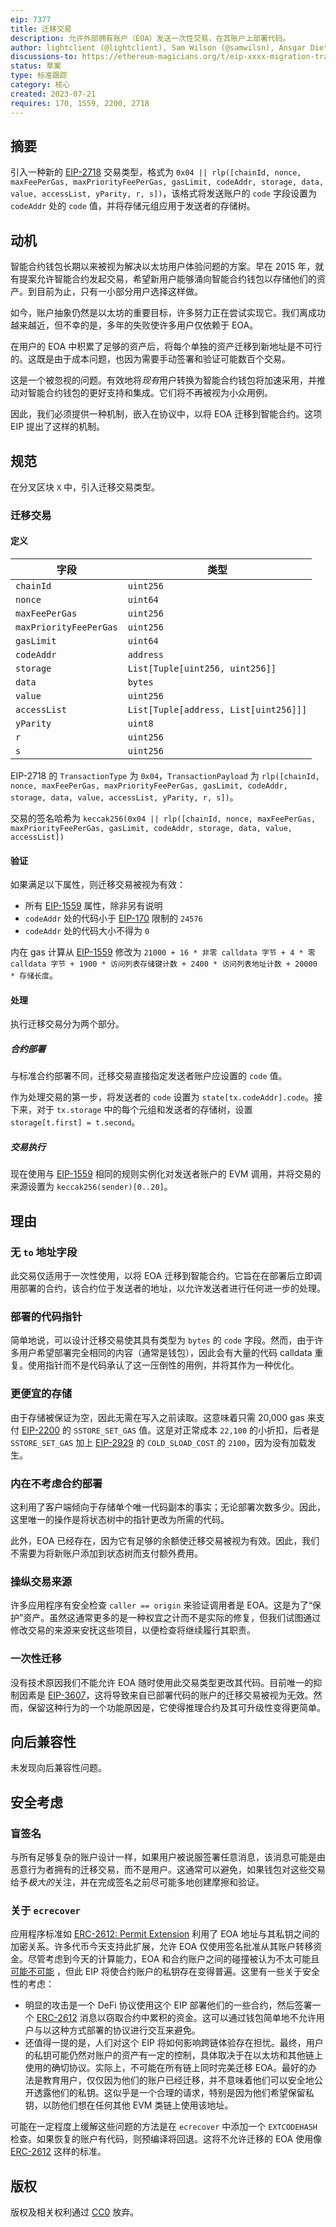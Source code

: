 ```yaml
---
eip: 7377
title: 迁移交易
description: 允许外部拥有账户（EOA）发送一次性交易，在其账户上部署代码。
author: lightclient (@lightclient), Sam Wilson (@samwilsn), Ansgar Dietrichs (@adietrichs)
discussions-to: https://ethereum-magicians.org/t/eip-xxxx-migration-transaction/15144
status: 草案
type: 标准跟踪
category: 核心
created: 2023-07-21
requires: 170, 1559, 2200, 2718
---
```


## 摘要

引入一种新的 [EIP-2718](./eip-2718.md) 交易类型，格式为 `0x04 || rlp([chainId, nonce, maxFeePerGas, maxPriorityFeePerGas, gasLimit, codeAddr, storage, data, value, accessList, yParity, r, s])`，该格式将发送账户的 `code` 字段设置为 `codeAddr` 处的 `code` 值，并将存储元组应用于发送者的存储树。

## 动机

智能合约钱包长期以来被视为解决以太坊用户体验问题的方案。早在 2015 年，就有提案允许智能合约发起交易，希望新用户能够涌向智能合约钱包以存储他们的资产。到目前为止，只有一小部分用户选择这样做。

如今，账户抽象仍然是以太坊的重要目标，许多努力正在尝试实现它。我们离成功越来越近，但不幸的是，多年的失败使许多用户仅依赖于 EOA。

在用户的 EOA 中积累了足够的资产后，将每个单独的资产迁移到新地址是不可行的。这既是由于成本问题，也因为需要手动签署和验证可能数百个交易。

这是一个被忽视的问题。有效地将*现有*用户转换为智能合约钱包将加速采用，并推动对智能合约钱包的更好支持和集成。它们将不再被视为小众用例。

因此，我们必须提供一种机制，嵌入在协议中，以将 EOA 迁移到智能合约。这项 EIP 提出了这样的机制。

## 规范

在分叉区块 `X` 中，引入迁移交易类型。

### 迁移交易

#### 定义

| 字段                    | 类型       |
|------------------------|-----------|
| `chainId`              | `uint256` |
| `nonce`                | `uint64`  |
| `maxFeePerGas`         | `uint256` |
| `maxPriorityFeePerGas` | `uint256` |
| `gasLimit`             | `uint64`  |
| `codeAddr`             | `address` |
| `storage`              | `List[Tuple[uint256, uint256]]` |
| `data`                 | `bytes`   |
| `value`                | `uint256` |
| `accessList`           | `List[Tuple[address, List[uint256]]]` |
| `yParity`              | `uint8`   |
| `r`                    | `uint256` |
| `s`                    | `uint256` |

EIP-2718 的 `TransactionType` 为 `0x04`，`TransactionPayload` 为 `rlp([chainId, nonce, maxFeePerGas, maxPriorityFeePerGas, gasLimit, codeAddr, storage, data, value, accessList, yParity, r, s])`。

交易的签名哈希为 `keccak256(0x04 || rlp([chainId, nonce, maxFeePerGas, maxPriorityFeePerGas, gasLimit, codeAddr, storage, data, value, accessList])`

#### 验证

如果满足以下属性，则迁移交易被视为有效：

* 所有 [EIP-1559](./eip-1559.md) 属性，除非另有说明
* `codeAddr` 处的代码小于 [EIP-170](./eip-170.md) 限制的 `24576`
* `codeAddr` 处的代码大小不得为 `0`

内在 gas 计算从 [EIP-1559](./eip-1559.md) 修改为 `21000 + 16 * 非零 calldata 字节 + 4 * 零 calldata 字节 + 1900 * 访问列表存储键计数 + 2400 * 访问列表地址计数 + 20000 * 存储长度`。

#### 处理

执行迁移交易分为两个部分。

##### 合约部署

与标准合约部署不同，迁移交易直接指定发送者账户应设置的 `code` 值。

作为处理交易的第一步，将发送者的 `code` 设置为 `state[tx.codeAddr].code`。接下来，对于 `tx.storage` 中的每个元组和发送者的存储树，设置 `storage[t.first] = t.second`。

##### 交易执行

现在使用与 [EIP-1559](./eip-1559.md) 相同的规则实例化对发送者账户的 EVM 调用，并将交易的来源设置为 `keccak256(sender)[0..20]`。

## 理由

### 无 `to` 地址字段

此交易仅适用于一次性使用，以将 EOA 迁移到智能合约。它旨在在部署后立即调用部署的合约，该合约位于发送者的地址，以允许发送者进行任何进一步的处理。

### 部署的代码指针

简单地说，可以设计迁移交易使其具有类型为 `bytes` 的 `code` 字段。然而，由于许多用户希望部署完全相同的内容（通常是钱包），因此会有大量的代码 calldata 重复。使用指针而不是代码承认了这一压倒性的用例，并将其作为一种优化。

### 更便宜的存储

由于存储被保证为空，因此无需在写入之前读取。这意味着只需 20,000 gas 来支付 [EIP-2200](./eip-2200.md) 的 `SSTORE_SET_GAS` 值。这是对正常成本 `22,100` 的小折扣，后者是 `SSTORE_SET_GAS` 加上 [EIP-2929](./eip-2929.md) 的 `COLD_SLOAD_COST` 的 `2100`，因为没有加载发生。

### 内在不考虑合约部署

这利用了客户端倾向于存储单个唯一代码副本的事实；无论部署次数多少。因此，这里唯一的操作是将状态树中的指针更改为所需的代码。

此外，EOA 已经存在，因为它有足够的余额使迁移交易被视为有效。因此，我们不需要为将新账户添加到状态树而支付额外费用。

### 操纵交易来源

许多应用程序有安全检查 `caller == origin` 来验证调用者是 EOA。这是为了“保护”资产。虽然这通常更多的是一种权宜之计而不是实际的修复，但我们试图通过修改交易的来源来安抚这些项目，以便检查将继续履行其职责。

### 一次性迁移

没有技术原因我们不能允许 EOA 随时使用此交易类型更改其代码。目前唯一的抑制因素是 [EIP-3607](./eip-3607.md)，这将导致来自已部署代码的账户的迁移交易被视为无效。然而，保留这种行为的一个功能原因是，它使得推理合约及其可升级性变得更简单。

## 向后兼容性

未发现向后兼容性问题。

## 安全考虑

### 盲签名

与所有足够复杂的账户设计一样，如果用户被说服签署任意消息，该消息可能是由恶意行为者拥有的迁移交易，而不是用户。这通常可以避免，如果钱包对这些交易给予*极大的*关注，并在完成签名之前尽可能多地创建摩擦和验证。

### 关于 `ecrecover`

应用程序标准如 [ERC-2612: Permit Extension](./eip-2612.md) 利用了 EOA 地址与其私钥之间的加密关系。许多代币今天支持此扩展，允许 EOA 仅使用签名批准从其账户转移资金。尽管考虑到今天的计算能力，EOA 和合约账户之间的碰撞被认为不太可能且[可能不可能](./eip-3607.md) ，但此 EIP 将使合约账户的私钥存在变得普遍。这里有一些关于安全性的考虑：
* 明显的攻击是一个 DeFi 协议使用这个 EIP 部署他们的一些合约，然后签署一个 [ERC-2612](./eip-2612.md) 消息以窃取合约中累积的资金。这可以通过钱包简单地不允许用户与以这种方式部署的协议进行交互来避免。
* 还值得一提的是，人们对这个 EIP 将如何影响跨链体验存在担忧。最终，用户的私钥可能仍然对账户的资产有一定的控制，具体取决于在以太坊和其他链上使用的确切协议。实际上，不可能在所有链上同时完美迁移 EOA。最好的办法是教育用户，仅仅因为他们的账户已经迁移，并不意味着他们可以安全地公开透露他们的私钥。这似乎是一个合理的请求，特别是因为他们希望保留私钥，以防他们想在任何其他 EVM 类链上使用该地址。

可能在一定程度上缓解这些问题的方法是在 `ecrecover` 中添加一个 `EXTCODEHASH` 检查。如果恢复的账户有代码，则预编译将回退。这将不允许迁移的 EOA 使用像 [ERC-2612](./eip-2612.md) 这样的标准。

## 版权

版权及相关权利通过 [CC0](../LICENSE.md) 放弃。